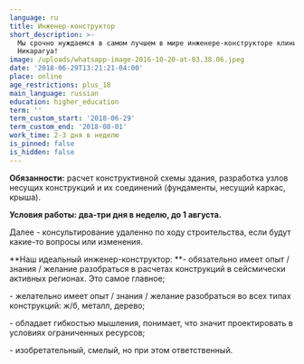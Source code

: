 ```yaml
---
language: ru
title: Инженер-конструктор
short_description: >-
  Мы срочно нуждаемся в самом лучшем в мире инженере-конструкторе клиники в
  Никарагуа!
image: /uploads/whatsapp-image-2016-10-20-at-03.38.06.jpeg
date: '2018-06-29T13:21:21-04:00'
place: online
age_restrictions: plus_18
main_language: russian
education: higher_education
term: ''
term_custom_start: '2018-06-29'
term_custom_end: '2018-08-01'
work_time: 2-3 дня в неделю
is_pinned: false
is_hidden: false
---
```

**Обязанности:** расчет конструктивной схемы здания, разработка узлов несущих конструкций и их соединений (фундаменты, несущий каркас, крыша). 

**Условия работы: два-три дня в неделю, до 1 августа.** 

Далее - консультирование удаленно по ходу строительства, если будут какие-то вопросы или изменения. 

**Наш идеальный инженер-конструктор:
**- обязательно имеет опыт / знания / желание разобраться в расчетах конструкций в сейсмически активных регионах. Это самое главное;

\- желательно имеет опыт / знания / желание разобраться во всех типах конструкций: ж/б, металл, дерево;

\- обладает гибкостью мышления, понимает, что значит проектировать в условиях ограниченных ресурсов;

\- изобретательный, смелый, но при этом ответственный.
